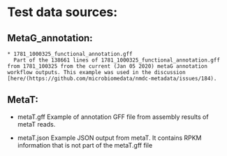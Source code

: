 # Test data sources:

## MetaG_annotation:
    * 1781_1000325_functional_annotation.gff
      Part of the 138661 lines of 1781_1000325_functional_annotation.gff from 1781_100325 from the current (Jan 05 2020) metaG annotation workflow outputs. This example was used in the discussion [here/(https://github.com/microbiomedata/nmdc-metadata/issues/184).

## MetaT:
   * metaT.gff
     Example of annotation GFF file from assembly results of metaT reads.
     
   * metaT.json
     Example JSON output from metaT. It contains RPKM information that is not part of the metaT.gff file
       
